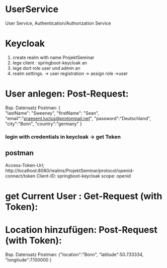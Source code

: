 # UserService
User Service, Authentication/Authorization Service



# Keycloak
<ol>
<li> create realm with name ProjektSeminar </li>
<li> lege client : springboot-keycloak an </li>
<li> lege dort role user und admin an </li>
<li> realm settings. -> user registration -> assign role ->user </li>
</ol>

# User anlegen: Post-Request:
Bsp. Datensatz Postman:
{      
"lastName": "Sweeney",
"firstName": "Sean",
"email":"praesent.luctus@protonmail.net",
"password":"Deutschland",
"city":"Bonn",
"country":"germany"
}

### login with credentials in keycloak -> get Token
## postman
Access-Token-Url; http://localhost:8080/realms/ProjektSeminar/protocol/openid-connect/token
Client-ID: springboot-keycloak
scope: openid

# get Current User : Get-Request (with Token):

# Location hinzufügen: Post-Request (with Token):
Bsp. Datensatz Postman:
{"location":"Bonn",
"latitude":50.733334,
"longitude":7.100000
}
